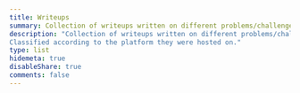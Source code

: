 ```yaml
---
title: Writeups
summary: Collection of writeups written on different problems/challenges/machines.
description: "Collection of writeups written on different problems/challenges/machines.<br>
Classified according to the platform they were hosted on."
type: list
hidemeta: true
disableShare: true
comments: false
---
```

